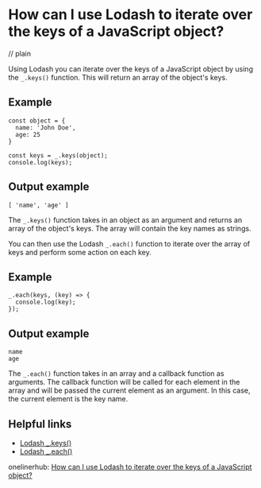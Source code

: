 # How can I use Lodash to iterate over the keys of a JavaScript object?
// plain

Using Lodash you can iterate over the keys of a JavaScript object by using the `_.keys()` function. This will return an array of the object's keys.

## Example

```
const object = {
  name: 'John Doe',
  age: 25
}

const keys = _.keys(object);
console.log(keys);
```
## Output example

```
[ 'name', 'age' ]
```

The `_.keys()` function takes in an object as an argument and returns an array of the object's keys. The array will contain the key names as strings.

You can then use the Lodash `_.each()` function to iterate over the array of keys and perform some action on each key.

## Example

```
_.each(keys, (key) => {
  console.log(key);
});
```
## Output example

```
name
age
```

The `_.each()` function takes in an array and a callback function as arguments. The callback function will be called for each element in the array and will be passed the current element as an argument. In this case, the current element is the key name.

## Helpful links
- [Lodash _.keys()](https://lodash.com/docs/4.17.15#keys)
- [Lodash _.each()](https://lodash.com/docs/4.17.15#each)

onelinerhub: [How can I use Lodash to iterate over the keys of a JavaScript object?](https://onelinerhub.com/javascript-lodash/how-can-i-use-lodash-to-iterate-over-the-keys-of-a-javascript-object)